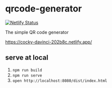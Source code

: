 # qrcode-generator

[![Netlify Status](https://api.netlify.com/api/v1/badges/f50eb12d-b544-4486-9a52-f38e0411959f/deploy-status)](https://app.netlify.com/sites/cocky-davinci-202b8c/deploys)

The simple QR code generator

https://cocky-davinci-202b8c.netlify.app/

## serve at local

1. `npm run build`
2. `npm run serve`
3. `open http://localhost:8080/dist/index.html`
